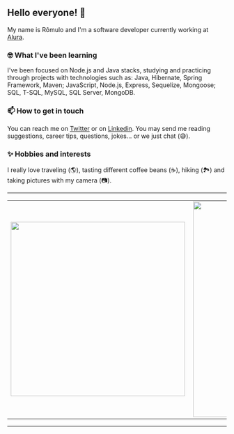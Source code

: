 ## Hello everyone! 👋

My name is Rômulo and I'm a software developer currently working at [Alura](https://www.alura.com.br/). 

### 🤓 What I've been learning
I've been focused on Node.js and Java stacks, studying and practicing through projects with technologies such as: Java, Hibernate, Spring Framework, Maven; JavaScript, Node.js, Express, Sequelize, Mongoose; SQL, T-SQL, MySQL, SQL Server, MongoDB. 

### 📫 How to get in touch
You can reach me on [Twitter](https://twitter.com/andradeoromulo) or on [Linkedin](https://www.linkedin.com/in/romuloandrade/). You may send me reading suggestions, career tips, questions, jokes... or we just chat (😅).

### ✨ Hobbies and interests
I really love traveling (🌎), tasting different coffee beans (☕), hiking (🏞️) and taking pictures with my camera (📷).

---

<center>
  <table>
    <tr>
        <td><img width="400px" align="left" src="https://github-readme-stats.vercel.app/api/top-langs/?username=andradeoromulo&hide=html&layout=compact&show_icons=true&theme=dracula" /></td>
        <td><img width="495px" align="left" src="https://github-readme-stats.vercel.app/api?username=andradeoromulo&hide=contribs&show_icons=true&theme=dracula" /></td>
    </tr>   
  </table>
</center>  

---
